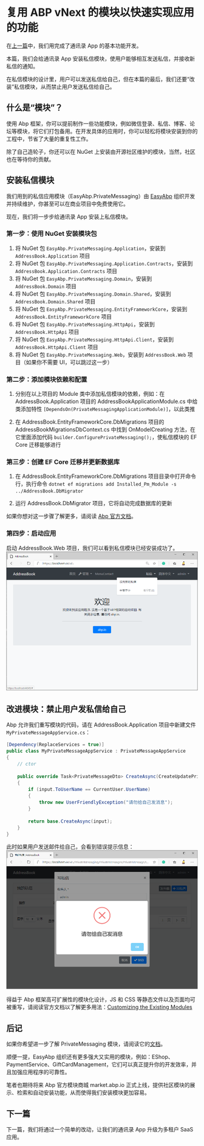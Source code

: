 # 复用 ABP vNext 的模块以快速实现应用的功能

在[上一篇](../../Using-ABP-VNext-To-Develop-An-Address-Book-Application-In-5-Minutes/zh/article.md)中，我们用完成了通讯录 App 的基本功能开发。

本篇，我们会给通讯录 App 安装私信模块，使用户能够相互发送私信，并接收新私信的通知。

在私信模块的设计里，用户可以发送私信给自己，但在本篇的最后，我们还要“改装”私信模块，从而禁止用户发送私信给自己。

## 什么是“模块”？

使用 Abp 框架，你可以提前制作一些功能模块，例如微信登录、私信、博客、论坛等模块，将它们打包备用。在开发具体的应用时，你可以轻松将模块安装到你的工程中，节省了大量的重复性工作。

除了自己造轮子，你还可以在 NuGet 上安装由开源社区维护的模块，当然，社区也在等待你的贡献。

## 安装私信模块

我们用到的私信应用模块（EasyAbp.PrivateMessaging）由 [EasyAbp](https://easyabp.io) 组织开发并持续维护，你甚至可以在商业项目中免费使用它。

现在，我们将一步步给通讯录 App 安装上私信模块。

### 第一步：使用 NuGet 安装模块包

1. 将 NuGet 包 `EasyAbp.PrivateMessaging.Application`，安装到 `AddressBook.Application` 项目
2. 将 NuGet 包 `EasyAbp.PrivateMessaging.Application.Contracts`，安装到 `AddressBook.Application.Contracts` 项目
3. 将 NuGet 包 `EasyAbp.PrivateMessaging.Domain`，安装到 `AddressBook.Domain` 项目
4. 将 NuGet 包 `EasyAbp.PrivateMessaging.Domain.Shared`，安装到 `AddressBook.Domain.Shared` 项目
5. 将 NuGet 包 `EasyAbp.PrivateMessaging.EntityFrameworkCore`，安装到 `AddressBook.EntityFrameworkCore` 项目
6. 将 NuGet 包 `EasyAbp.PrivateMessaging.HttpApi`，安装到 `AddressBook.HttpApi` 项目
7. 将 NuGet 包 `EasyAbp.PrivateMessaging.HttpApi.Client`，安装到 `AddressBook.HttpApi.Client` 项目
8. 将 NuGet 包 `EasyAbp.PrivateMessaging.Web`，安装到 `AddressBook.Web` 项目（如果你不需要 UI，可以跳过这一步）

### 第二步：添加模块依赖和配置

1. 分别在以上项目的 Module 类中添加私信模块的依赖，例如：在 AddressBook.Application 项目的 AddressBookApplicationModule.cs 中给类添加特性 `[DependsOn(PrivateMessagingApplicationModule)]`，以此类推

2. 在 AddressBook.EntityFrameworkCore.DbMigrations 项目的 AddressBookMigrationsDbContext.cs 中找到 OnModelCreating 方法，在它里面添加代码 `builder.ConfigurePrivateMessaging();`，使私信模块的 EF Core 迁移能够进行

### 第三步：创建 EF Core 迁移并更新数据库

1. 在 AddressBook.EntityFrameworkCore.DbMigrations 项目目录中打开命令行，执行命令 `dotnet ef migrations add Installed_Pm_Module -s ../AddressBook.DbMigrator`

2. 运行 AddressBook.DbMigrator 项目，它将自动完成数据库的更新

如果你想对这一步骤了解更多，请阅读 [Abp 官方文档](https://docs.abp.io/en/abp/latest/Tutorials/Part-1#add-database-migration)。

### 第四步：启动应用

启动 AddressBook.Web 项目，我们可以看到私信模块已经安装成功了。
![HomePage](images/HomePage.png)

## 改进模块：禁止用户发私信给自己

Abp 允许我们重写模块的代码，请在 AddressBook.Application 项目中新建文件 `MyPrivateMessageAppService.cs`：
```csharp
[Dependency(ReplaceServices = true)]
public class MyPrivateMessageAppService : PrivateMessageAppService
{
    // ctor

    public override Task<PrivateMessageDto> CreateAsync(CreateUpdatePrivateMessageDto input)
    {
        if (input.ToUserName == CurrentUser.UserName)
        {
            throw new UserFriendlyException("请勿给自己发消息");
        }
        
        return base.CreateAsync(input);
    }
}
```

此时如果用户发送邮件给自己，会看到错误提示信息：
![SendToSelf](images/SendToSelf.png)

得益于 Abp 框架高可扩展性的模块化设计，JS 和 CSS 等静态文件以及页面均可被重写，请阅读官方文档以了解更多用法：[Customizing the Existing Modules](https://docs.abp.io/en/abp/latest/Customizing-Application-Modules-Guide)

## 后记

如果你希望进一步了解 PrivateMessaging 模块，请阅读它的[文档](https://easyabp.io/modules/PrivateMessaging)。

顺便一提，EasyAbp 组织还有更多强大又实用的模块，例如：EShop、PaymentService、GiftCardManagement，它们可以真正提升你的开发效率，并且加强应用程序的可靠性。

笔者也期待将来 Abp 官方模块商城 market.abp.io 正式上线，提供社区模块的展示、检索和自动安装功能，从而使得我们安装模块更加容易。

## 下一篇

下一篇，我们将通过一个简单的改动，让我们的通讯录 App 升级为多租户 SaaS 应用。
